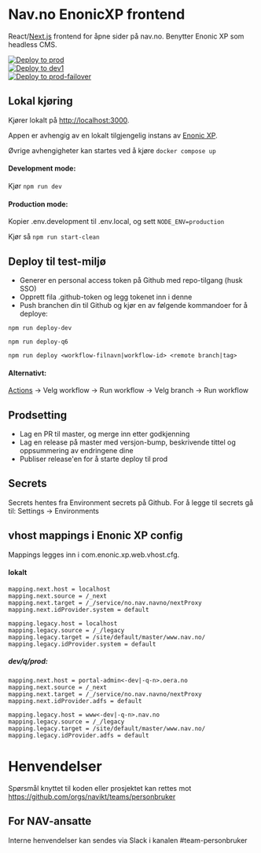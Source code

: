 # Nav.no EnonicXP frontend

React/[Next.js](https://nextjs.org/) frontend for åpne sider på nav.no. Benytter Enonic XP som headless CMS.

[![Deploy to prod](https://github.com/navikt/nav-enonicxp-frontend/actions/workflows/deploy.prod.yml/badge.svg)](https://github.com/navikt/nav-enonicxp-frontend/actions/workflows/deploy.prod.yml) <br>
[![Deploy to dev1](https://github.com/navikt/nav-enonicxp-frontend/actions/workflows/deploy.dev1.yml/badge.svg)](https://github.com/navikt/nav-enonicxp-frontend/actions/workflows/deploy.dev1.yml) <br>
[![Deploy to prod-failover](https://github.com/navikt/nav-enonicxp-frontend/actions/workflows/deploy-failover.prod.yml/badge.svg)](https://github.com/navikt/nav-enonicxp-frontend/actions/workflows/deploy-failover.prod.yml)

## Lokal kjøring

Kjører lokalt på [http://localhost:3000](http://localhost:3000).

Appen er avhengig av en lokalt tilgjengelig instans av [Enonic XP](https://github.com/navikt/nav-enonicxp).

Øvrige avhengigheter kan startes ved å kjøre `docker compose up`

#### Development mode:

Kjør `npm run dev`

#### Production mode:

Kopier .env.development til .env.local, og sett `NODE_ENV=production`

Kjør så `npm run start-clean`

## Deploy til test-miljø

-   Generer en personal access token på Github med repo-tilgang (husk SSO)
-   Opprett fila .github-token og legg tokenet inn i denne
-   Push branchen din til Github og kjør en av følgende kommandoer for å deploye:

`npm run deploy-dev`

`npm run deploy-q6`

`npm run deploy <workflow-filnavn|workflow-id> <remote branch|tag>`

#### Alternativt:

[Actions](https://github.com/navikt/nav-enonicxp-frontend/actions) -> Velg workflow -> Run workflow -> Velg branch -> Run workflow

## Prodsetting

-   Lag en PR til master, og merge inn etter godkjenning
-   Lag en release på master med versjon-bump, beskrivende tittel og oppsummering av endringene dine
-   Publiser release'en for å starte deploy til prod

## Secrets

Secrets hentes fra Environment secrets på Github. For å legge til secrets gå til: Settings -> Environments

## vhost mappings i Enonic XP config

Mappings legges inn i com.enonic.xp.web.vhost.cfg.

#### lokalt

```
mapping.next.host = localhost
mapping.next.source = /_next
mapping.next.target = /_/service/no.nav.navno/nextProxy
mapping.next.idProvider.system = default

mapping.legacy.host = localhost
mapping.legacy.source = /_/legacy
mapping.legacy.target = /site/default/master/www.nav.no/
mapping.legacy.idProvider.system = default
```

##### dev/q/prod:

```
mapping.next.host = portal-admin<-dev|-q-n>.oera.no
mapping.next.source = /_next
mapping.next.target = /_/service/no.nav.navno/nextProxy
mapping.next.idProvider.adfs = default

mapping.legacy.host = www<-dev|-q-n>.nav.no
mapping.legacy.source = /_/legacy
mapping.legacy.target = /site/default/master/www.nav.no/
mapping.legacy.idProvider.adfs = default
```

# Henvendelser

Spørsmål knyttet til koden eller prosjektet kan rettes mot https://github.com/orgs/navikt/teams/personbruker

## For NAV-ansatte

Interne henvendelser kan sendes via Slack i kanalen #team-personbruker
